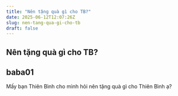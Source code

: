 ```yaml
---
title: "Nên tặng quà gì cho TB?"
date: 2025-06-12T12:07:26Z
slug: nen-tang-qua-gi-cho-tb
draft: false
---
```


## Nên tặng quà gì cho TB?

## baba01

Mấy bạn Thiên Bình cho mình hỏi nên tặng quà gì cho Thiên Bình ạ?
